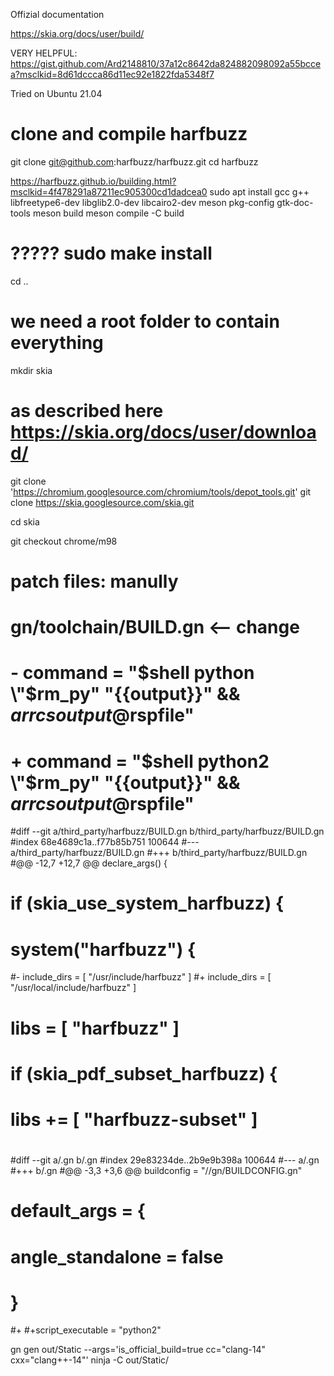 Offizial documentation

https://skia.org/docs/user/build/

VERY HELPFUL: https://gist.github.com/Ard2148810/37a12c8642da824882098092a55bccea?msclkid=8d61dccca86d11ec92e1822fda5348f7

Tried on Ubuntu 21.04

# clone and compile harfbuzz
git clone git@github.com:harfbuzz/harfbuzz.git
cd harfbuzz

https://harfbuzz.github.io/building.html?msclkid=4f478291a87211ec905300cd1dadcea0
sudo apt install gcc g++ libfreetype6-dev libglib2.0-dev libcairo2-dev meson pkg-config gtk-doc-tools
meson build
meson compile -C build
# ????? sudo make install
cd ..



# we need a root folder to contain everything
mkdir skia

# as described here https://skia.org/docs/user/download/
git clone 'https://chromium.googlesource.com/chromium/tools/depot_tools.git'
git clone https://skia.googlesource.com/skia.git

cd skia

git checkout chrome/m98

# patch files: manully
# gn/toolchain/BUILD.gn <-- change 
# -        command = "$shell python \"$rm_py\" \"{{output}}\" && $ar rcs {{output}} @$rspfile"
# +        command = "$shell python2 \"$rm_py\" \"{{output}}\" && $ar rcs {{output}} @$rspfile"

#diff --git a/third_party/harfbuzz/BUILD.gn b/third_party/harfbuzz/BUILD.gn
#index 68e4689c1a..f77b85b751 100644
#--- a/third_party/harfbuzz/BUILD.gn
#+++ b/third_party/harfbuzz/BUILD.gn
#@@ -12,7 +12,7 @@ declare_args() {
#
# if (skia_use_system_harfbuzz) {
#   system("harfbuzz") {
#-    include_dirs = [ "/usr/include/harfbuzz" ]
#+    include_dirs = [ "/usr/local/include/harfbuzz" ]
#     libs = [ "harfbuzz" ]
#     if (skia_pdf_subset_harfbuzz) {
#       libs += [ "harfbuzz-subset" ]
#

#diff --git a/.gn b/.gn
#index 29e83234de..2b9e9b398a 100644
#--- a/.gn
#+++ b/.gn
#@@ -3,3 +3,6 @@ buildconfig = "//gn/BUILDCONFIG.gn"
# default_args = {
#   angle_standalone = false
# }
#+
#+script_executable = "python2"

gn gen out/Static --args='is_official_build=true cc="clang-14" cxx="clang++-14"'
ninja -C out/Static/


